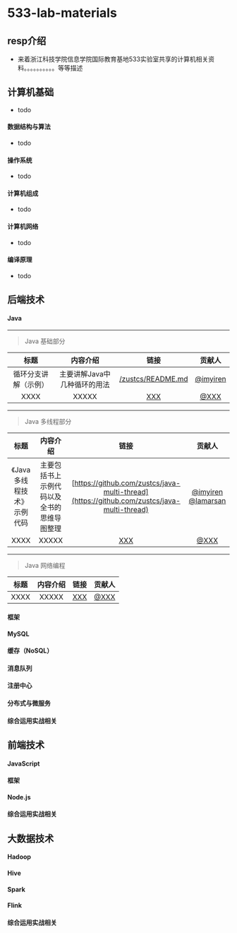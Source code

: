 # 533-lab-materials

## resp介绍
- 来着浙江科技学院信息学院国际教育基地533实验室共享的计算机相关资料。。。。。。。。。。等等描述


## 计算机基础

- todo

#### 数据结构与算法

- todo 

#### 操作系统

- todo

#### 计算机组成

- todo

#### 计算机网络

- todo

#### 编译原理

- todo

## 后端技术

#### Java

------

> Java 基础部分

标题 | 内容介绍 | 链接 | 贡献人
| :---: | :---: | :---: | :---: |
循环分支讲解（示例） | 主要讲解Java中几种循环的用法 | [/zustcs/README.md](https://github.com/zustcs/533-lab-materials/blob/master/README.md) | [@imyiren](https://github.com/imyiren) | 
XXXX | XXXXX | [XXX](#) | [@XXX](#) | 

------

> Java 多线程部分

标题 | 内容介绍 | 链接 | 贡献人
| :---: | :---: | :---: | :---: |
《Java多线程技术》示例代码 | 主要包括书上示例代码以及全书的思维导图整理 | [https://github.com/zustcs/java-multi-thread](https://github.com/zustcs/java-multi-thread) | [@imyiren](https://github.com/imyiren) [@lamarsan](https://github.com/lamarsan) | 
XXXX | XXXXX | [XXX](#) | [@XXX](#) | 

------

> Java 网络编程

标题 | 内容介绍 | 链接 | 贡献人
| :---: | :---: | :---: | :---: |
XXXX | XXXXX | [XXX](#) | [@XXX](#) | 

#### 框架

#### MySQL

#### 缓存（NoSQL）

#### 消息队列

#### 注册中心

#### 分布式与微服务

#### 综合运用实战相关

## 前端技术

#### JavaScript

#### 框架

#### Node.js

#### 综合运用实战相关


## 大数据技术

#### Hadoop

#### Hive

#### Spark

#### Flink

#### 综合运用实战相关